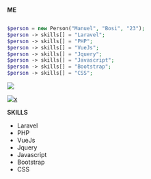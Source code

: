 **ME**
```php

$person = new Person("Manuel", "Bosi", "23");
$person -> skills[] = "Laravel";
$person -> skills[] = "PHP";
$person -> skills[] = "VueJs";
$person -> skills[] = "Jquery";
$person -> skills[] = "Javascript";
$person -> skills[] = "Bootstrap";
$person -> skills[] = "CSS";

```

[![](https://www.codewars.com/users/manuelbosi/badges/large)](https://www.codewars.com/users/manuelbosi/completed_solutions)

[![x](https://github-readme-stats.vercel.app/api/top-langs/?username=manuelbosi&layout=compact&theme=dark)](https://github.com/anuraghazra/github-readme-stats)

**SKILLS**
- Laravel
- PHP
- VueJs
- Jquery
- Javascript
- Bootstrap
- CSS
